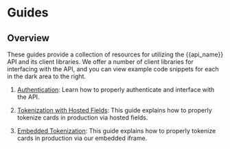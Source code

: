 # Guides

## Overview

These guides provide a collection of resources for utilizing the {{api_name}}
API and its client libraries. We offer a number of client libraries for
interfacing with the API, and you can view example code snippets for each in
the dark area to the right.

1. [Authentication](#authentication): Learn how to properly
authenticate and interface with the API.

2. [Tokenization with Hosted Fields](#tokenization-with-hosted-fields): This guide
explains how to properly tokenize cards in production via hosted fields.

3. [Embedded Tokenization](#embedded-tokenization): This guide
explains how to properly tokenize cards in production via our embedded iframe.
